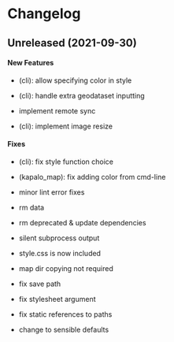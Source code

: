 # Changelog

## Unreleased (2021-09-30)

#### New Features

-   (cli): allow specifying color in style

-   (cli): handle extra geodataset inputting

-   implement remote sync

-   (cli): implement image resize

#### Fixes

-   (cli): fix style function choice

-   (kapalo_map): fix adding color from cmd-line

-   minor lint error fixes

-   rm data

-   rm deprecated & update dependencies

-   silent subprocess output

-   style.css is now included

-   map dir copying not required

-   fix save path

-   fix stylesheet argument

-   fix static references to paths

-   change to sensible defaults
